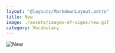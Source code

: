 ```yaml
---
layout: "@layouts/MarkdownLayout.astro"
title: New
image: ./assets/images-of-signs/new.gif
category: Vocabulary
---
```


![New](@signs/new.gif)
